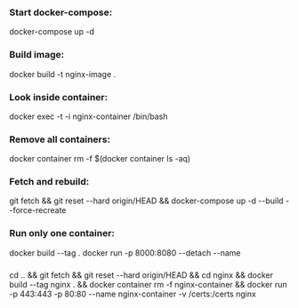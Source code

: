 ### Start docker-compose:
docker-compose up -d

### Build image:
docker build -t nginx-image .

### Look inside container:
docker exec -t -i nginx-container /bin/bash

### Remove all containers:
docker container rm -f $(docker container ls -aq)

### Fetch and rebuild:
git fetch && git reset --hard origin/HEAD && docker-compose up -d --build
--force-recreate

### Run only one container:
docker build --tag <image-name> .
docker run -p 8000:8080 --detach --name <container-name> <image-name>

###
cd .. && git fetch && git reset --hard origin/HEAD && cd nginx && docker build --tag nginx . && docker container rm -f nginx-container && docker run -p 443:443 -p 80:80 --name nginx-container -v /certs:/certs nginx
